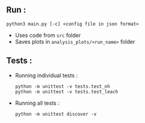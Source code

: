 ## Run :

`python3 main.py [-c] <config file in json format> `

- Uses code from `src` folder
- Saves plots in `analysis_plots/<run_name>` folder


## Tests : 

* Running individual tests : 
    ```
    python -m unittest -v tests.test_nh
    python -m unittest -v tests.test_leach
    ```

* Running all tests : 
    ```
    python -m unittest discover -v
    ```